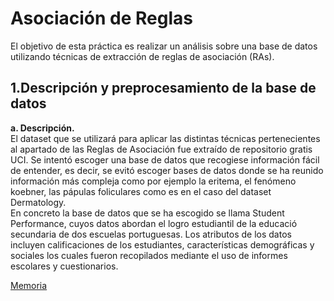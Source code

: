 # Asociación de Reglas

El objetivo de esta práctica es realizar un análisis sobre una base de datos utilizando técnicas de extracción de reglas de asociación (RAs).

## 1.Descripción y preprocesamiento de la base de datos

**a. Descripción.** <br />
El dataset que se utilizará para aplicar las distintas técnicas pertenecientes al apartado de las Reglas de Asociación fue extraído de  repositorio gratis UCI. Se intentó escoger una base de datos que recogiese información fácil de entender, es decir, se evitó escoger bases de datos donde se ha reunido información más compleja como por ejemplo la eritema, el fenómeno koebner, las pápulas foliculares como es en el caso del dataset Dermatology.<br />
En concreto la base de datos que se ha escogido se llama Student Performance, cuyos datos abordan el logro estudiantil de la educació  secundaria de dos escuelas portuguesas. Los atributos de los datos incluyen calificaciones de los estudiantes, características demográficas y sociales los cuales fueron recopilados mediante el uso de informes escolares y cuestionarios.

[Memoria](https://github.com/BesayMontesdeoca/DataMiningR/blob/master/AsociacionReglas/memoria.pdf)
